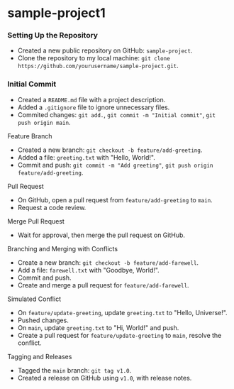 # sample-project1
### Setting Up the Repository
- Created a new public repository on GitHub: `sample-project`.
- Clone the repository to my local machine: `git clone https://github.com/yourusername/sample-project.git`.

### Initial Commit
- Created a `README.md` file with a project description.
- Added a `.gitignore` file to ignore unnecessary files.
- Commited changes: `git add.`, `git commit -m "Initial commit"`, `git push origin main`.

 Feature Branch
- Created a new branch: `git checkout -b feature/add-greeting`.
- Added a file: `greeting.txt` with "Hello, World!".
- Commit and push: `git commit -m "Add greeting"`, `git push origin feature/add-greeting`.

 Pull Request
- On GitHub, open a pull request from `feature/add-greeting` to `main`.
- Request a code review.

 Merge Pull Request
- Wait for approval, then merge the pull request on GitHub.

Branching and Merging with Conflicts
- Create a new branch: `git checkout -b feature/add-farewell`.
- Add a file: `farewell.txt` with "Goodbye, World!".
- Commit and push.
- Create and merge a pull request for `feature/add-farewell`.

 Simulated Conflict
- On `feature/update-greeting`, update `greeting.txt` to "Hello, Universe!".
- Pushed changes.
- On `main`, update `greeting.txt` to "Hi, World!" and push.
- Create a pull request for `feature/update-greeting` to `main`, resolve the conflict.

 Tagging and Releases
- Tagged the `main` branch: `git tag v1.0`.
- Created a release on GitHub using `v1.0`, with release notes.
